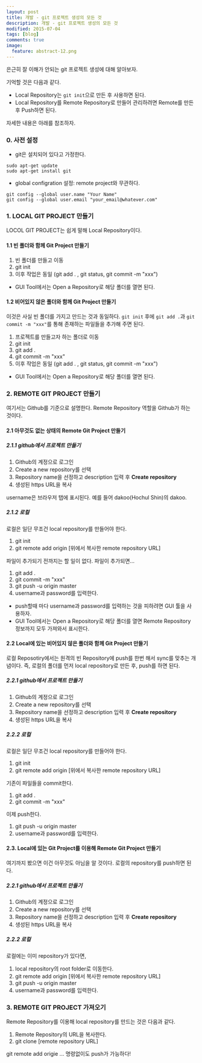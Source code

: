 ```yaml
---
layout: post
title: 개발 - git 프로젝트 생성의 모든 것
description: 개발 - git 프로젝트 생성의 모든 것
modified: 2015-07-04
tags: [blog]
comments: true
image:
  feature: abstract-12.png
---
```

은근히 잘 이해가 안되는 git 프로젝트 생성에 대해 알아보자. 

기억할 것은 다음과 같다. 

- Local Repository는 `git init`으로 만든 후 사용하면 된다. 
- Local Repository를 Remote Repository로 만들어 관리하려면 Remote를 만든 후 Push하면 된다. 

자세한 내용은 아래를 참조하자. 

### 0. 사전 설정

- git은 설치되어 있다고 가정한다.

```
sudo apt-get update
sudo apt-get install git
```

- global configration 설정: remote project와 무관하다. 

```
git config --global user.name "Your Name"
git config --global user.email "your_email@whatever.com"
```

### 1. LOCAL GIT PROJECT 만들기

LOCOL GIT PROJECT는 쉽게 말해 Local Repository이다. 

#### 1.1 빈 폴더와 함께 Git Project 만들기 

1. 빈 폴더를 만들고 이동
2. git init
3. 이후 작업은 동일 (git add . , git status, git commit -m "xxx")

- GUI Tool에서는 Open a Repository로 해당 폴더를 열면 된다. 

#### 1.2 비어있지 않은 폴더와 함께 Git Project 만들기 

이것은 사실 빈 폴더를 가지고 만드는 것과 동일하다. `git init` 후에 `git add .`과 `git commit -m "xxx"`를 통해 존재하는 파일들을 추가해 주면 된다. 

1. 프로젝트를 만들고자 하는 폴더로 이동
2. git init
3. git add .
4. git commit -m "xxx"
5. 이후 작업은 동일 (git add . , git status, git commit -m "xxx")

- GUI Tool에서는 Open a Repository로 해당 폴더를 열면 된다. 

### 2. REMOTE GIT PROJECT 만들기

여기서는 Github를 기준으로 설명한다. Remote Repository 역할을 Github가 하는 것이다. 

#### 2.1 아무것도 없는 상태의 Remote Git Project 만들기 

##### 2.1.1 github에서 프로젝트 만들기 

1. Github의 계정으로 로그인 
2. Create a new repository를 선택
3. Repository name을 선정하고 description 입력 후 **Create repository**
4. 생성된 https URL을 복사

username은 브라우저 탭에 표시된다. 예를 들어 dakoo(Hochul Shin)의 dakoo.

##### 2.1.2 로컬 

로컬은 일단 무조건 local repository를 만들어야 한다. 

1. git init 
2. git remote add origin [위에서 복사한 remote repository URL]

파일이 추가되기 전까지는 할 일이 없다. 파일이 추가되면...

1. git add .
2. git commit -m "xxx"
3. git push -u origin master
4. username과 password를 입력한다.

- push할때 마다 username과 password를 입력하는 것을 피하려면 GUI 툴을 사용하자. 
- GUI Tool에서는 Open a Repository로 해당 폴더를 열면 Remote Repository 정보까지 모두 가져와서 표시한다. 

#### 2.2 Local에 있는 비어있지 않은 폴더와 함께 Git Project 만들기

로컬 Reposotiry에서는 원격의 빈 Repository에 push를 한번 해서 sync를 맞추는 개념이다. 즉, 로컬의 폴더를 먼저 local repository로 만든 후, push를 하면 된다. 

##### 2.2.1 github에서 프로젝트 만들기 

1. Github의 계정으로 로그인 
2. Create a new repository를 선택
3. Repository name을 선정하고 description 입력 후 **Create repository**
4. 생성된 https URL을 복사

##### 2.2.2 로컬 

로컬은 일단 무조건 local repository를 만들어야 한다. 

1. git init 
2. git remote add origin [위에서 복사한 remote repository URL]

기존이 파일들을 commit한다.  

1. git add .
2. git commit -m "xxx"

이제 push한다. 

1. git push -u origin master
2. username과 password를 입력한다.

#### 2.3. Local에 있는 Git Project를 이용해 Remote Git Project 만들기 

여기까지 봤으면 이건 아무것도 아님을 알 것이다. 로컬의 repository를 push하면 된다. 

##### 2.2.1 github에서 프로젝트 만들기 

1. Github의 계정으로 로그인 
2. Create a new repository를 선택
3. Repository name을 선정하고 description 입력 후 **Create repository**
4. 생성된 https URL을 복사

##### 2.2.2 로컬 

로컬에는 이미 repository가 있다면, 

1. local repository의 root folder로 이동한다. 
2. git remote add origin [위에서 복사한 remote repository URL]
3. git push -u origin master
4. username과 password를 입력한다.

### 3. REMOTE GIT PROJECT 가져오기

Remote Repository를 이용해 local repository를 만드는 것은 다음과 같다. 

1. Remote Repository의 URL을 복사한다. 
2. git clone [remote repository URL]

git remote add origie ... 명령없이도 push가 가능하다!

